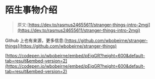 # 陌生事物介绍

> 原文:[https://dev.to/rasmus24655611/stranger-things-intro-2mgj](https://dev.to/rasmus24655611/stranger-things-intro-2mgj)

Github 上也有来源，更多信息:[https://github.com/wbobeirne/stranger-things](https://github.com/wbobeirne/stranger-things)

[https://codepen.io/wbobeirne/embed/pEjqGR?height=600&default-tab=result&embed-version=2](https://codepen.io/wbobeirne/embed/pEjqGR?height=600&default-tab=result&embed-version=2)